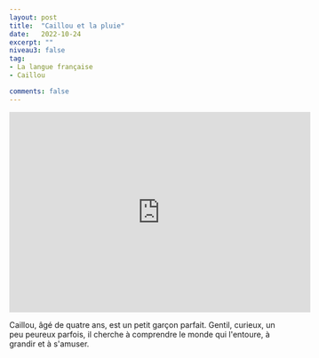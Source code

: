 ```yaml
---
layout: post
title:  "Caillou et la pluie"
date:   2022-10-24
excerpt: ""
niveau3: false
tag:
- La langue française
- Caillou

comments: false
---
```

<center>
<img style="display: none;" src="/assets/img/thumbnails/caillou-24.jpg" alt="" width="1" height="1">
<iframe width="542px" height="361px" src="https://www.youtube.com/embed/U_zwT2LgYyo?rel=0&controls=1&showinfo=0&modestbranding=1&enablejsapi=1" allowfullscreen frameborder="0" ></iframe></center>


Caillou, âgé de quatre ans, est un petit garçon parfait. Gentil, curieux, un peu peureux parfois, il cherche à comprendre le monde qui l'entoure, à grandir et à s'amuser.
